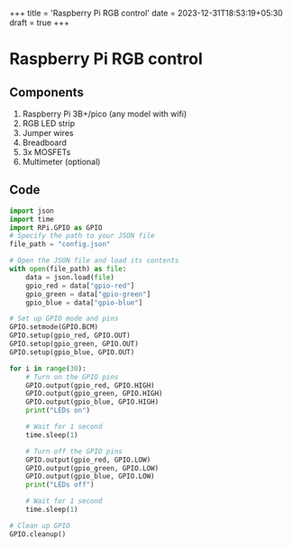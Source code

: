 +++
title = 'Raspberry Pi RGB control'
date = 2023-12-31T18:53:19+05:30
draft = true
+++

# Raspberry Pi RGB control

## Components
1. Raspberry Pi 3B+/pico (any model with wifi)
2. RGB LED strip
3. Jumper wires
4. Breadboard
5. 3x MOSFETs 
6. Multimeter (optional)

## Code
```python
import json
import time
import RPi.GPIO as GPIO
# Specify the path to your JSON file
file_path = "config.json"

# Open the JSON file and load its contents
with open(file_path) as file:
	data = json.load(file)
	gpio_red = data["gpio-red"]
	gpio_green = data["gpio-green"]
	gpio_blue = data["gpio-blue"]

# Set up GPIO mode and pins
GPIO.setmode(GPIO.BCM)
GPIO.setup(gpio_red, GPIO.OUT)
GPIO.setup(gpio_green, GPIO.OUT)
GPIO.setup(gpio_blue, GPIO.OUT)

for i in range(30):
	# Turn on the GPIO pins
	GPIO.output(gpio_red, GPIO.HIGH)
	GPIO.output(gpio_green, GPIO.HIGH)
	GPIO.output(gpio_blue, GPIO.HIGH)
	print("LEDs on")

	# Wait for 1 second
	time.sleep(1)

	# Turn off the GPIO pins
	GPIO.output(gpio_red, GPIO.LOW)
	GPIO.output(gpio_green, GPIO.LOW)
	GPIO.output(gpio_blue, GPIO.LOW)
	print("LEDs off")

	# Wait for 1 second
	time.sleep(1)

# Clean up GPIO
GPIO.cleanup()

```